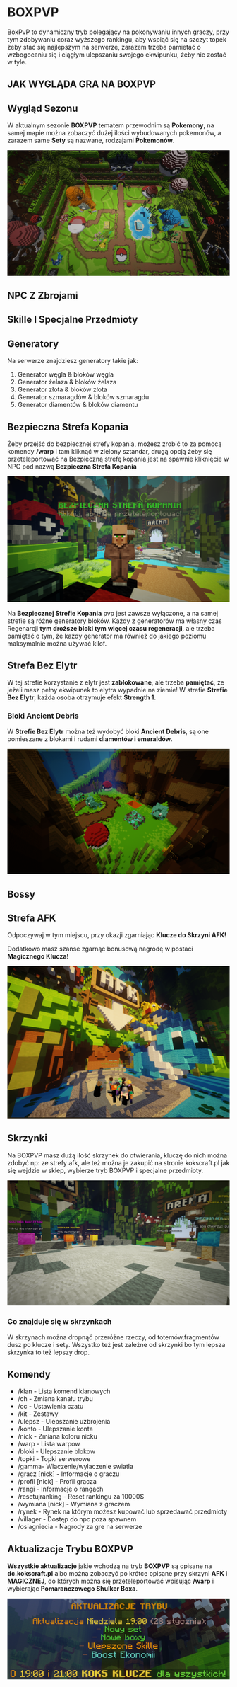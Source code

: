 # BOXPVP

BoxPvP to dynamiczny tryb polegający na pokonywaniu innych graczy, przy tym zdobywaniu coraz wyższego rankingu, aby wspiąć się na szczyt topek żeby stać się najlepszym na serwerze, zarazem trzeba pamietać o wzbogocaniu się i ciągłym ulepszaniu swojego ekwipunku, żeby nie zostać w tyle.

## JAK WYGLĄDA GRA NA BOXPVP

## Wygląd Sezonu

W aktualnym sezonie **BOXPVP** tematem przewodnim są **Pokemony**, na samej mapie można zobaczyć dużej ilości wybudowanych pokemonów, a zarazem same **Sety** są nazwane, rodzajami **Pokemonów**.

![MAPA](/assets/boxpvp/boxpvp-glowna-mapa.png)

## NPC Z Zbrojami

## Skille I Specjalne Przedmioty

## Generatory

Na serwerze znajdziesz generatory takie jak:
1. Generator węgla & bloków węgla
2. Generator żelaza & bloków żelaza
3. Generator złota & bloków złota 
4. Generator szmaragdów & bloków szmaragdu
5. Generator diamentów & bloków  diamentu

## Bezpieczna Strefa Kopania
Żeby przejść do bezpiecznej strefy kopania, możesz zrobić to za pomocą komendy **/warp** i tam kliknąć w zielony sztandar, drugą opcją żeby się przeteleportować na Bezpieczną strefę kopania jest na spawnie kliknięcie w NPC pod nazwą **Bezpieczna Strefa Kopania** 

![NPC Bezpieczna Strefa](/assets/boxpvp/boxpvp-bezpieczna-strefa.png)

Na **Bezpiecznej Strefie Kopania** pvp jest zawsze wyłączone, a na samej strefie są różne generatory bloków. Każdy z generatorów ma własny czas Regenarcji **tym droższe bloki tym więcej czasu regeneracji**, ale trzeba pamiętać o tym, że każdy generator ma również do jakiego poziomu maksymalnie można używać kilof. 

## Strefa Bez Elytr

W tej strefie korzystanie z elytr jest **zablokowane**, ale trzeba **pamiętać**, że jeżeli masz pełny ekwipunek to elytra wypadnie na ziemie! W strefie **Strefie Bez Elytr**, każda osoba otrzymuje efekt **Strength 1**.

### Bloki Ancient Debris

W **Strefie Bez Elytr** można też wydobyć bloki **Ancient Debris**, są one pomieszane z blokami 
i rudami **diamentów i emeraldów**.

![Bez Elytr](/assets/boxpvp/boxpvp-strefa-bez-elytr.png)

## Bossy



## Strefa AFK

Odpoczywaj w tym miejscu, przy okazji zgarniając **Klucze do Skrzyni AFK!**

Dodatkowo masz szanse zgarnąc bonusową nagrodę w postaci **Magicznego Klucza!**

![strefa afk](/assets/boxpvp/boxpvp-strefa-afk.png)

## Skrzynki
Na BOXPVP masz dużą ilość skrzynek do otwierania, kluczę do nich można zdobyć np: ze strefy afk, ale też można je zakupić na stronie kokscraft.pl jak się wejdzie w sklep, wybierze tryb BOXPVP i specjalne przedmioty.

![Skrzynki](/assets/boxpvp/boxpvp-skrzynki-1.png)

### Co znajduje się w skrzynkach
W skrzynach można dropnąć przeróżne rzeczy, od totemów,fragmentów dusz po klucze i sety. Wszystko też jest zależne od skrzynki bo tym lepsza skrzynka to też lepszy drop.

## Komendy

- /klan - Lista komend klanowych
- /ch - Zmiana kanału trybu
- /cc - Ustawienia czatu
- /kit - Zestawy
- /ulepsz - Ulepszanie uzbrojenia
- /konto - Ulepszanie konta
- /nick - Zmiana koloru nicku
- /warp - Lista warpow
- /bloki - Ulepszanie blokow
- /topki - Topki serwerowe
- /gamma- Wlaczenie/wylaczenie swiatla
- /gracz [nick] - Informacje o graczu
- /profil [nick] - Profil gracza
- /rangi - Informacje o rangach
- /resetujranking - Reset rankingu za 10000$
- /wymiana [nick] - Wymiana z graczem
- /rynek - Rynek na którym możesz kupować lub sprzedawać przedmioty
- /villager - Dostęp do npc poza spawnem
- /osiagniecia - Nagrody za gre na serwerze

## Aktualizacje Trybu BOXPVP

**Wszystkie aktualizacje** jakie wchodzą na tryb **BOXPVP** są opisane na **dc.kokscraft.pl** albo można zobaczyć po krótce opisane przy skrzyni **AFK i MAGICZNEJ**, do których można się przeteleportować wpisując **/warp** i wybierając **Pomarańczowego Shulker Boxa**.

![Aktualizacje](/assets/boxpvp/boxpvp-aktualizacje.png)

